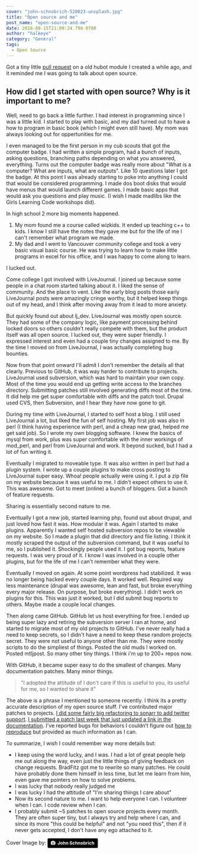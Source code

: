 ```yaml
---
cover: "john-schnobrich-520023-unsplash.jpg"
title: "Open source and me"
post_name: "open-source-and-me"
date: 2018-08-15T21:09:24.790-0700
author: "halkeye"
category: "General"
tags:
  - Open Source
---
```


Got a tiny little [pull request](https://github.com/halkeye/hubot-brain-redis-hash/pull/33) on a old hubot module I created a while ago, and it reminded me I was going to talk about open source.

## How did I get started with open source? Why is it important to me?

Well, need to go back a little further. I had interest in programming since I was a little kid. I started to play with basic, and my dad turned out to have a how to program in basic book (which I might even still have). My mom was always looking out for oppertunities for me.

I even managed to be the first person in my cub scouts that got the computer badge. I had written a simple program, had a bunch of inputs, asking questions, branching paths depending on what you answered, everything. Turns out the computer badge was really more about "What is a computer? What are inputs, what are outputs". Like 10 questions later I got the badge. At this point I was already starting to poke into anything I could that would be considered programming. I made dos boot disks that would have menus that would launch different games. I made basic apps that would ask you questions and play music. (I wish I made madlibs like the Girls Learning Code workshops did).

In high school 2 more big moments happened.

1) My mom found me a course called wizkids. It ended up teaching c++ to kids. I know I still have the notes they gave me but for the life of me I can't remember what program we made.
2) My dad and I went to Vancouver community college and took a very basic visual basic course. He was trying to learn how to make little programs in excel for his office, and I was happy to come along to learn.

I lucked out.

Come college I got involved with LiveJournal. I joined up because some people in a chat room started talking about it. I liked the sense of community. And the place to vent. Like the early blog posts those early LiveJournal posts were amazingly cringe worthy, but it helped keep things out of my head, and I think after moving away from it lead to more anxiety.

But quickly found out about lj_dev. LiveJournal was mostly open source. They had some of the company logic, like payment processing behind locked doors so others couldn't really compete with them, but the product itself was all open source. I lucked out, they were super friendly. I expressed interest and even had a couple tiny changes assigned to me. By the time I moved on from LiveJournal, I was actually completing bug bounties.

Now from that point onward I'll admit I don't remember the details all that clearly. Previous to GitHub, it was way harder to contribute to projects. LiveJournal used subversion, which was hard to maintain your own copy. Most of the time you would end up getting write access to the branches directory. Submitting patches still involved generating diffs most of the time. It did help me get super comfortable with diffs and the patch tool. Drupal used CVS, then Subversion, and I hear they have now gone to git.

During my time with LiveJournal, I started to self host a blog. I still used LiveJournal a lot, but liked the fun of self hosting. My first job was also in perl (I think having experience with perl, and a cheap new grad, helped me get said job). So I wrote my own blogging software. I knew the basics of mysql from work, plus was super comfortable with the inner workings of mod_perl, and perl from LiveJournal and work. It beyond sucked, but I had a lot of fun writing it.

Eventually I migrated to moveable type. It was also written in perl but had a plugin system. I wrote up a couple plugins to make cross posting to LiveJournal super easy. Whoa! people actually were using it. I put a zip file on my website because it was useful to me. I didn't expect others to use it. This was awesome. Got to meet (online) a bunch of bloggers. Got a bunch of feature requests.

Sharing is essentially second nature to me.

Eventually I got a new job, started learning php, found out about drupal, and just loved how fast it was. How modular it was. Again I started to make plugins. Apparently I wanted self hosted subversion repos to be viewable on my website. So I made a plugin that did directory and file listing. I think it mostly scraped the output of the subversion command, but it was useful to me, so I published it. Shockingly people used it. I got bug reports, feature requests. I was very proud of it. I know I was involved in a couple other plugins, but for the life of me I can't remember what they were.

Eventually I moved on again. At some point wordpress had stabilized. It was no longer being hacked every couple days. It worked well. Required way less maintenance (drupal was awesome, lean and fast, but broke everything every major release. On purpose, but broke everything). I didn't work on plugins for this. This was just it worked, but I did submit bug reports to others. Maybe made a couple local changes.

Then along came GitHub. GitHub let us host everything for free. I ended up being super lazy and retiring the subversion server I ran at home, and started to migrate most of my old projects to GitHub. I've never really had a need to keep secrets, so I didn't have a need to keep these random projects secret. They were not useful to anyone other than me. They were mostly scripts to do the simpliest of things. Posted the old muds I worked on. Posted mtljpost. So many other tiny things. I think i'm up to 200+ repos now.

With GitHub, it became super easy to do the smallest of changes. Many documentation patches. Many minor things.

> "I adopted the attitude of I don't care if this is useful to you, its useful for me, so I wanted to share it"

The above is a phrase I mentioned to someone recently. I think its a pretty accurate description of my open source stuff. I've contributed major patches to projects. [I did some fairly big refactoring to sonarr to add twitter support](https://github.com/Sonarr/Sonarr/commits?author=halkeye). [I submitted a patch last week that just updated a link in the documentation](https://github.com/discourse/discourse-push-notifications/pull/24). I've reported bugs for behaviors I couldn't figure out [how to reproduce](https://github.com/gatsbyjs/gatsby/issues/5486) but provided as much information as I can.

To summarize, I wish I could remember way more details but:

* I keep using the word lucky, and I was. I had a lot of great people help me out along the way, even just the little things of giving feedback on change requests. BradFitz got me to rewrite so many patches. He could have probably done them himself in less time, but let me learn from him, even gave me pointers on how to solve problems.
* I was lucky that nobody really judged me
* I was lucky I had the attitude of "I'm sharing things I care about"
* Now its second nature to me. I want to help everyone I can. I volunteer when I can. I code review when I can.
* I probably submit ~5 patches to open source projects every month. They are often super tiny, but I always try and help where I can, and since its more "this could be helpful" and not "you need this", then if it never gets accepted, I don't have any ego attached to it.

Cover Image by: <a style="background-color:black;color:white;text-decoration:none;padding:4px 6px;font-family:-apple-system, BlinkMacSystemFont, &quot;San Francisco&quot;, &quot;Helvetica Neue&quot;, Helvetica, Ubuntu, Roboto, Noto, &quot;Segoe UI&quot;, Arial, sans-serif;font-size:12px;font-weight:bold;line-height:1.2;display:inline-block;border-radius:3px" href="https://unsplash.com/@johnschno?utm_medium=referral&amp;utm_campaign=photographer-credit&amp;utm_content=creditBadge" target="_blank" rel="noopener noreferrer" title="Download free do whatever you want high-resolution photos from John Schnobrich"><span style="display:inline-block;padding:2px 3px"><svg xmlns="http://www.w3.org/2000/svg" style="height:12px;width:auto;position:relative;vertical-align:middle;top:-1px;fill:white" viewBox="0 0 32 32"><title>unsplash-logo</title><path d="M20.8 18.1c0 2.7-2.2 4.8-4.8 4.8s-4.8-2.1-4.8-4.8c0-2.7 2.2-4.8 4.8-4.8 2.7.1 4.8 2.2 4.8 4.8zm11.2-7.4v14.9c0 2.3-1.9 4.3-4.3 4.3h-23.4c-2.4 0-4.3-1.9-4.3-4.3v-15c0-2.3 1.9-4.3 4.3-4.3h3.7l.8-2.3c.4-1.1 1.7-2 2.9-2h8.6c1.2 0 2.5.9 2.9 2l.8 2.4h3.7c2.4 0 4.3 1.9 4.3 4.3zm-8.6 7.5c0-4.1-3.3-7.5-7.5-7.5-4.1 0-7.5 3.4-7.5 7.5s3.3 7.5 7.5 7.5c4.2-.1 7.5-3.4 7.5-7.5z"></path></svg></span><span style="display:inline-block;padding:2px 3px">John Schnobrich</span></a>
